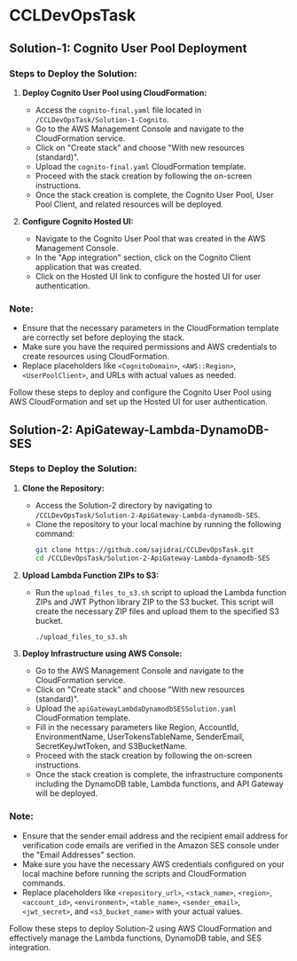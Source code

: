 # CCLDevOpsTask

## Solution-1: Cognito User Pool Deployment

### Steps to Deploy the Solution:

1. **Deploy Cognito User Pool using CloudFormation:**
   - Access the `cognito-final.yaml` file located in `/CCLDevOpsTask/Solution-1-Cognito`.
   - Go to the AWS Management Console and navigate to the CloudFormation service.
   - Click on "Create stack" and choose "With new resources (standard)".
   - Upload the `cognito-final.yaml` CloudFormation template.
   - Proceed with the stack creation by following the on-screen instructions.
   - Once the stack creation is complete, the Cognito User Pool, User Pool Client, and related resources will be deployed.

2. **Configure Cognito Hosted UI:**
   - Navigate to the Cognito User Pool that was created in the AWS Management Console.
   - In the "App integration" section, click on the Cognito Client application that was created.
   - Click on the Hosted UI link to configure the hosted UI for user authentication.

### Note:
- Ensure that the necessary parameters in the CloudFormation template are correctly set before deploying the stack.
- Make sure you have the required permissions and AWS credentials to create resources using CloudFormation.
- Replace placeholders like `<CognitoDomain>`, `<AWS::Region>`, `<UserPoolClient>`, and URLs with actual values as needed.

Follow these steps to deploy and configure the Cognito User Pool using AWS CloudFormation and set up the Hosted UI for user authentication.

## Solution-2: ApiGateway-Lambda-DynamoDB-SES

### Steps to Deploy the Solution:

1. **Clone the Repository:**
   - Access the Solution-2 directory by navigating to `/CCLDevOpsTask/Solution-2-ApiGateway-Lambda-dynamodb-SES`.
   - Clone the repository to your local machine by running the following command:
     ```bash
     git clone https://github.com/sajidrai/CCLDevOpsTask.git
     cd /CCLDevOpsTask/Solution-2-ApiGateway-Lambda-dynamodb-SES
     ```

2. **Upload Lambda Function ZIPs to S3:**
   - Run the `upload_files_to_s3.sh` script to upload the Lambda function ZIPs and JWT Python library ZIP to the S3 bucket. This script will create the necessary ZIP files and upload them to the specified S3 bucket.
     ```bash
     ./upload_files_to_s3.sh
     ```

3. **Deploy Infrastructure using AWS Console:**
   - Go to the AWS Management Console and navigate to the CloudFormation service.
   - Click on "Create stack" and choose "With new resources (standard)".
   - Upload the `apiGatewayLambdaDynamodbSESSolution.yaml` CloudFormation template.
   - Fill in the necessary parameters like Region, AccountId, EnvironmentName, UserTokensTableName, SenderEmail, SecretKeyJwtToken, and S3BucketName.
   - Proceed with the stack creation by following the on-screen instructions.
   - Once the stack creation is complete, the infrastructure components including the DynamoDB table, Lambda functions, and API Gateway will be deployed.

### Note:
- Ensure that the sender email address and the recipient email address for verification code emails are verified in the Amazon SES console under the "Email Addresses" section.
- Make sure you have the necessary AWS credentials configured on your local machine before running the scripts and CloudFormation commands.
- Replace placeholders like `<repository_url>`, `<stack_name>`, `<region>`, `<account_id>`, `<environment>`, `<table_name>`, `<sender_email>`, `<jwt_secret>`, and `<s3_bucket_name>` with your actual values.

Follow these steps to deploy Solution-2 using AWS CloudFormation and effectively manage the Lambda functions, DynamoDB table, and SES integration.
